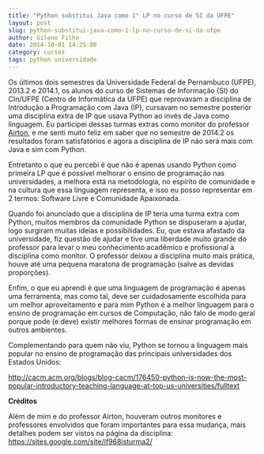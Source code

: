 ```yaml
---
title: "Python substitui Java como 1° LP no curso de SI da UFPE"
layout: post
slug: python-substitui-java-como-1-lp-no-curso-de-si-da-ufpe
author: Gileno Filho
date: 2014-10-01 14:25:00
category: cursos
tags: python universidade
---
```


Os últimos dois semestres da Universidade Federal de Pernambuco (UFPE), 2013.2 e 2014.1, os alunos do curso de Sistemas de Informação (SI) do CIn/UFPE (Centro de Informática da UFPE) que reprovavam a disciplina de Introdução a Programação com Java (IP), cursavam no semestre posterior uma disciplina extra de IP que usava Python ao invés de Java como linguagem. Eu participei dessas turmas extras como monitor do professor [Airton](www.cin.ufpe.br/~faps/), e me senti muito feliz em saber que no semestre de 2014.2 os resultados foram satisfatórios e agora a disciplina de IP não será mais com Java e sim com Python.

Entretanto o que eu percebi é que não é apenas usando Python como primeira LP que é possível melhorar o ensino de programação nas universidades, a melhora está na metodologia, no espírito de comunidade e na cultura que essa linguagem representa, e isso eu posso representar em 2 termos: Software Livre e Comunidade Apaixonada.

Quando foi anunciado que a disciplina de IP teria uma turma extra com Python, muitos membros da comunidade Python se dispuseram a ajudar, logo surgiram muitas ideias e possibilidades. Eu, que estava afastado da universidade, fiz questão de ajudar e tive uma liberdade muito grande do professor para levar o meu conhecimento acadêmico e profissional à disciplina como monitor. O professor deixou a disciplina muito mais prática, houve até uma pequena maratona de programação (salve as devidas proporções).

Enfim, o que eu aprendi é que uma linguagem de programação é apenas uma ferramenta, mas como tal, deve ser cuidadosamente escolhida para um melhor aproveitamento e para mim Python é a melhor linguagem para o ensino de programação em cursos de Computação, não falo de modo geral porque pode (e deve) existir melhores formas de ensinar programação em outros ambientes.

Complementando para quem não viu, Python se tornou a linguagem mais popular no ensino de programação das principais universidades dos Estados Unidos:

http://cacm.acm.org/blogs/blog-cacm/176450-python-is-now-the-most-popular-introductory-teaching-language-at-top-us-universities/fulltext

**Créditos**

Além de mim e do professor Airton, houveram outros monitores e professores envolvidos que foram importantes para essa mudança, mais detalhes podem ser vistos na página da disciplina: https://sites.google.com/site/if968isturma2/
